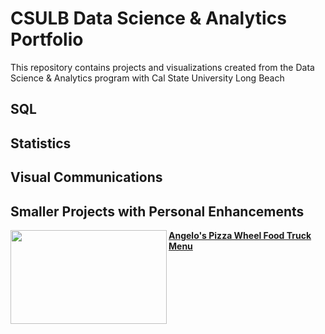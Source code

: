 # CSULB Data Science & Analytics Portfolio
This repository contains projects and visualizations created from the Data
Science & Analytics program with Cal State University Long Beach
## SQL
## Statistics
## Visual Communications
## Smaller Projects with Personal Enhancements
<img align="left" width="250" height="150" src="https://i.pinimg.com/originals/49/93/ed/4993ed820d7c897b98e8165b1760da6a.jpg"> **[Angelo's Pizza Wheel Food Truck Menu](https://github.com/tsugars/CSULB-Data-Analytics-Portfolio/blob/main/Angelo's%20Pizza%20Wheels%20Pricing%20.ipynb)**
<!--
